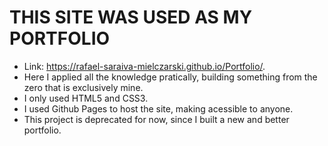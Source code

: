 # THIS SITE WAS USED AS MY PORTFOLIO

- Link: https://rafael-saraiva-mielczarski.github.io/Portfolio/.
- Here I applied all the knowledge pratically, building something from the zero that is exclusively mine.
- I only used HTML5 and CSS3.
- I used Github Pages to host the site, making acessible to anyone.
- This project is deprecated for now, since I built a new and better portfolio.
